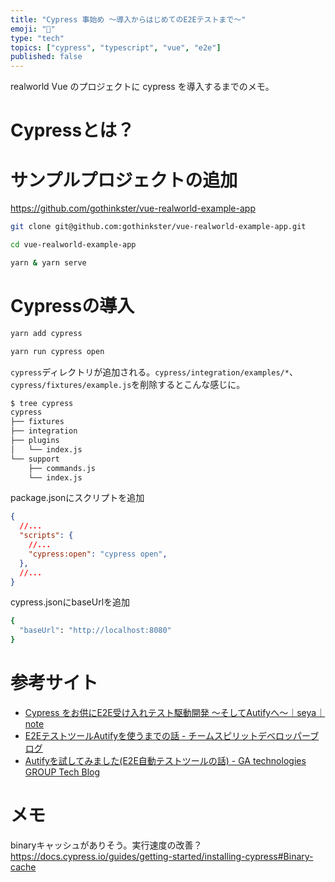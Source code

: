 ```yaml
---
title: "Cypress 事始め 〜導入からはじめてのE2Eテストまで〜"
emoji: "🌲"
type: "tech"
topics: ["cypress", "typescript", "vue", "e2e"]
published: false
---
```


realworld Vue のプロジェクトに cypress を導入するまでのメモ。

# Cypressとは？

# サンプルプロジェクトの追加

https://github.com/gothinkster/vue-realworld-example-app

```bash
git clone git@github.com:gothinkster/vue-realworld-example-app.git
```
```bash
cd vue-realworld-example-app
```
```bash
yarn & yarn serve
```

# Cypressの導入


```bash
yarn add cypress
```

```bash
yarn run cypress open
```

`cypress`ディレクトリが追加される。`cypress/integration/examples/*`、`cypress/fixtures/example.js`を削除するとこんな感じに。
```bash
$ tree cypress
cypress
├── fixtures
├── integration
├── plugins
│   └── index.js
└── support
    ├── commands.js
    └── index.js
```

package.jsonにスクリプトを追加

```json:package.json
{
  //...
  "scripts": {
    //...
    "cypress:open": "cypress open",
  },
  //...
}
```

cypress.jsonにbaseUrlを追加

```bash
{
  "baseUrl": "http://localhost:8080"
}
```

# 参考サイト
- [Cypress をお供にE2E受け入れテスト駆動開発 〜そしてAutifyへ〜｜seya｜note](https://note.com/seyanote/n/n68825bf83138)
- [E2EテストツールAutifyを使うまでの話 - チームスピリットデベロッパーブログ](https://teamspirit.hatenablog.com/entry/2020/04/17/150000)
- [Autifyを試してみました(E2E自動テストツールの話) - GA technologies GROUP Tech Blog](https://tech.ga-tech.co.jp/entry/2019/09/autify)


# メモ
binaryキャッシュがありそう。実行速度の改善？
https://docs.cypress.io/guides/getting-started/installing-cypress#Binary-cache